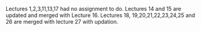 Lectures 1,2,3,11,13,17 had no assignment to do.
Lectures 14 and 15 are updated and merged with Lecture 16.
Lectures 18, 19,20,21,22,23,24,25 and 26 are merged with lecture 27 with updation.
